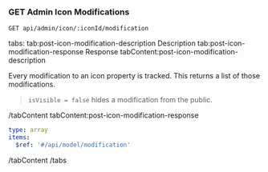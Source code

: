 ### GET Admin Icon Modifications

```text
GET api/admin/icon/:iconId/modification
```

tabs:
tab:post-icon-modification-description Description
tab:post-icon-modification-response Response
tabContent:post-icon-modification-description

Every modification to an icon property is tracked. This returns a list of those modifications.

> `isVisible = false` hides a modification from the public.

/tabContent
tabContent:post-icon-modification-response

```yaml
type: array
items:
  $ref: '#/api/model/modification'
```

/tabContent
/tabs